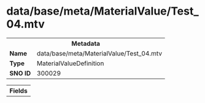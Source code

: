 <h1>data/base/meta/MaterialValue/Test_04.mtv</h1><table><tr><th colspan="100%">Metadata</th></tr><tr><td><b>Name</b></td><td>data/base/meta/MaterialValue/Test_04.mtv</td></tr><tr><td><b>Type</b></td><td>MaterialValueDefinition</td></tr><tr><td><b>SNO ID</b></td><td>300029</td></tr></table>

<table><tr><th colspan="100%">Fields</th></tr></table>

